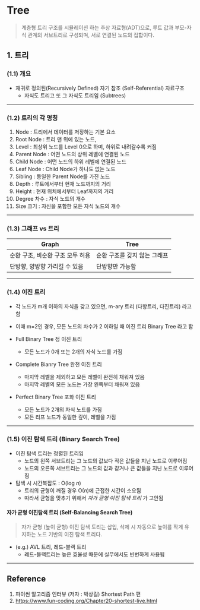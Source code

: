 # Tree
> 계층형 트리 구조를 시뮬레이션 하는 추상 자료형(ADT)으로, 루트 값과 부모-자식 관계의 서브트리로 구성되며, 서로 연결된 노드의 집합이다.


## 1. 트리
### (1.1) 개요
* 재귀로 정의된(Recursively Defined) 자기 참조 (Self-Referential) 자료구조
  * 자식도 트리고 또 그 자식도 트리임 (Subtrees)
---
### (1.2) 트리의 각 명칭
1. Node : 트리에서 데이터를 저장하는 기본 요소
2. Root Node : 트리 맨 위에 있는 노드, 
3. Level : 최상위 노드를 Level 0으로 하며, 하위로 내려갈수록 커짐
4. Parent Node : 어떤 노드의 상위 레벨에 연결된 노드
5. Child Node : 어떤 노드의 하위 레벨에 연결된 노드
6. Leaf Node : Child Node가 하나도 없는 노드
7. Sibling : 동일한 Parent Node를 가진 노드
8. Depth : 루트에서부터 현재 노드까지의 거리
9. Height : 현재 위치에서부터 Leaf까지의 거리
10. Degree 차수 : 자식 노드의 개수
11. Size 크기 : 자신을 포함한 모든 자식 노드의 개수
---
### (1.3) 그래프 vs 트리
Graph | Tree
--- | ---
순환 구조, 비순환 구조 모두 허용 | 순환 구조를 갖지 않는 그래프
단방향, 양방향 가리킬 수 있음 | 단방향만 가능함
---
### (1.4) 이진 트리
* 각 노드가 m개 이하의 자식을 갖고 있으면, m-ary 트리 (다항트리, 다진트리) 라고 함
* 이때 m=2인 경우, 모든 노드의 차수가 2 이하일 때 이진 트리 Binary Tree 라고 함  

* Full Binary Tree 정 이진 트리
  * 모든 노드가 0개 또는 2개의 자식 노드를 가짐
* Complete Bianry Tree 완전 이진 트리
  * 마지막 레벨을 제외하고 모든 레벨이 완전히 채워져 있음
  * 마지막 레벨의 모든 노드는 가장 왼쪽부터 채워져 있음
* Perfect Binary Tree 포화 이진 트리
  * 모든 노드가 2개의 자식 노드를 가짐
  * 모든 리프 노드가 동일한 깊이, 레벨을 가짐
---
### (1.5) 이진 탐색 트리 (Binary Search Tree)
* 이진 탐색 트리는 정렬된 트리임
  * 노드의 왼쪽 서브트리는 그 노드의 값보다 작은 값들을 지닌 노드로 이루어짐
  * 노드의 오른쪽 서브트리는 그 노드의 값과 같거나 큰 값들을 지닌 노드로 이루어짐
* 탐색 시 시간복잡도 : O(log _n_)
  * 트리의 균형이 깨질 경우 O(_n_)에 근접한 시간이 소요됨
  * 따라서 균형을 맞추기 위해서 _자가 균형 이진 탐색 트리_ 가 고안됨
#### 자가 균형 이진탐색 트리 (Self-Balancing Search Tree)
> 자가 균형 (높이 균형) 이진 탐색 토리는 삽입, 삭제 시 자동으로 높이를 작게 유지하는 노드 기반의 이진 탐색 트리다.
* (e.g.) AVL 트리, 레드-블랙 트리
  * 레드-블랙트리는 높은 효율성 때문에 실무에서도 빈번하게 사용됨
---
##  Reference
1. 파이썬 알고리즘 인터뷰 (저자 : 박상길) Shortest Path 편
2. https://www.fun-coding.org/Chapter20-shortest-live.html